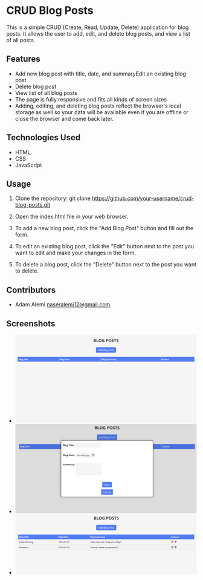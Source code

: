 # CRUD Blog Posts

This is a simple CRUD (Create, Read, Update, Delete) application for blog posts. It allows the user to add, edit, and delete blog posts, and view a list of all posts.

## Features

- Add new blog post with title, date, and summaryEdit an existing blog post
- Delete blog post
- View list of all blog posts
- The page is fully responsive and fits all kinds of screen sizes
- Adding, editing, and deleting blog posts reflect the browser's local storage as well so your data will be available even if you are offline or close the browser and come back later.

## Technologies Used

- HTML
- CSS
- JavaScript

## Usage

1. Clone the repository: git clone <https://github.com/your-username/crud-blog-posts.git>

2. Open the index.html file in your web browser.

3. To add a new blog post, click the "Add Blog Post" button and fill out the form.

4. To edit an existing blog post, click the "Edit" button next to the post you want to edit and make your changes in the form.

5. To delete a blog post, click the "Delete" button next to the post you want to delete.

## Contributors

- Adam Alemi <naseralemi12@gmail.com>

## Screenshots

- ![screenshot1](./images/1.png)
- ![screenshot2](./images/2.png)
- ![screenshot3](./images/3.png)
